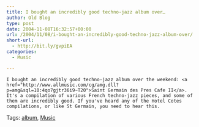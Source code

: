 ```yaml
---
title: I bought an incredibly good techno-jazz album over…
author: Old Blog
type: post
date: 2004-11-08T16:32:57+00:00
url: /2004/11/08/i-bought-an-incredibly-good-techno-jazz-album-over/
short-url:
  - http://bit.ly/gvpiEA
categories:
  - Music

---
```

<div class='microid-http+http:sha1:31aacd4f1d6a33b1bff07c5d6a5dfe2af36a427a'>
  
    I bought an incredibly good techno-jazz album over the weekend: <a href="http://www.allmusic.com/cg/amg.dll?p=amg&sql=10:4qo7gjtr36i9~T20">Saint Germain des Pres Cafe II</a>. It's a compilation of various French techno-jazz pieces, and some of them are incredibly good. If you've heard any of the Hotel Cotes compilations, or like St Germain, you need to hear this.
  
</div>

<div class="st-post-tags">
  Tags: <a href="http://www.cavort.org/tag/album/" title="album" rel="tag">album</a>, <a href="http://www.cavort.org/tag/music/" title="Music" rel="tag">Music</a><br />
</div>